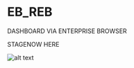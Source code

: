 # EB_REB
DASHBOARD VIA ENTERPRISE BROWSER

STAGENOW HERE

![alt text](https://cxnt48.com/reb/REB-stagenow-2.png)
